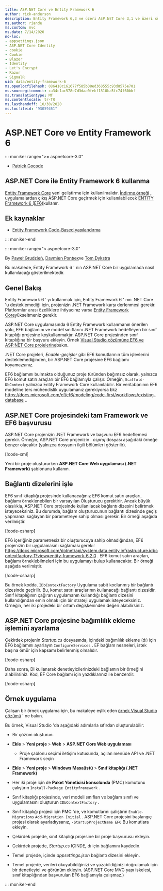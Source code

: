 ```yaml
---
title: ASP.NET Core ve Entity Framework 6
author: rick-anderson
description: Entity Framework 6,3 ve üzeri ASP.NET Core 3,1 ve üzeri sürümlerle çalışmaktadır.
ms.author: riande
ms.custom: mvc
ms.date: 7/14/2020
no-loc:
- appsettings.json
- ASP.NET Core Identity
- cookie
- Cookie
- Blazor
- Identity
- Let's Encrypt
- Razor
- SignalR
uid: data/entity-framework-6
ms.openlocfilehash: 086418c161677f585b08ed360555c93d8575e701
ms.sourcegitcommit: ca34c1ac578e7d3daa0febf1810ba5fc74f60bbf
ms.translationtype: MT
ms.contentlocale: tr-TR
ms.lasthandoff: 10/30/2020
ms.locfileid: "93059461"
---
```

# <a name="aspnet-core-and-entity-framework-6"></a>ASP.NET Core ve Entity Framework 6
::: moniker range=">= aspnetcore-3.0"

- [Patrick Gocode](https://github.com/attrib75)

## <a name="using-entity-framework-6-with-aspnet-core"></a>ASP.NET Core ile Entity Framework 6 kullanma

[Entity Framework Core](/ef/) yeni geliştirme için kullanılmalıdır. [İndirme örneği](https://github.com/dotnet/AspNetCore.Docs/tree/master/aspnetcore/data/entity-framework-6/3.xsample) , uygulamalardan çıkış ASP.NET Core geçirmek için kullanılabilecek [ENTITY Framework 6 (EF6)](/ef/ef6)kullanır.

## <a name="additional-resources"></a>Ek kaynaklar

* [Entity Framework Code-Based yapılandırma](/ef/ef6/fundamentals/configuring/code-based)

::: moniker-end

::: moniker range="< aspnetcore-3.0"

By [Paweł Grudzień](https://github.com/pgrudzien12), [Davmien Pontıex](https://github.com/DamienPontifex)ve [Tom Dykstra](https://github.com/tdykstra)

Bu makalede, Entity Framework 6 ' nın ASP.NET Core bir uygulamada nasıl kullanılacağı gösterilmektedir.    

## <a name="overview"></a>Genel Bakış 

Entity Framework 6 ' yı kullanmak için, Entity Framework 6 ' nın .NET Core 'u desteklemediği için, projenizin .NET Framework karşı derlenmesi gerekir. Platformlar arası özelliklere ihtiyacınız varsa [Entity Framework Core](/ef/)yükseltmeniz gerekir.  

ASP.NET Core uygulamasında 6 Entity Framework kullanmanın önerilen yolu, EF6 bağlamını ve model sınıflarını .NET Framework hedefleyen bir sınıf kitaplığı projesine koykullanmaktır. ASP.NET Core projesinden sınıf kitaplığına bir başvuru ekleyin. Örnek [Visual Studio çözümüne EF6 ve ASP.NET Core projelerine](https://github.com/dotnet/AspNetCore.Docs/tree/master/aspnetcore/data/entity-framework-6/sample/)bakın.  

.NET Core projeleri, *Enable-geçişler* gibi EF6 komutlarının tüm işlevlerini desteklemediğinden, bir ASP.NET Core projesine EF6 bağlamı koyamazsınız.    

EF6 bağlamını bulmakta olduğunuz proje türünden bağımsız olarak, yalnızca EF6 komut satırı araçları bir EF6 bağlamıyla çalışır. Örneğin, `Scaffold-DbContext` yalnızca Entity Framework Core kullanılabilir. Bir veritabanının EF6 modeline ters mühendislik uygulamanız gerekiyorsa bkz <https://docs.microsoft.com/ef/ef6/modeling/code-first/workflows/existing-database> ..    

## <a name="reference-full-framework-and-ef6-in-the-aspnet-core-project"></a>ASP.NET Core projesindeki tam Framework ve EF6 başvurusu 

ASP.NET Core projenizin .NET Framework ve başvuru EF6 hedeflemesi gerekir. Örneğin, ASP.NET Core projenizin *. csproj* dosyası aşağıdaki örneğe benzer olacaktır (yalnızca dosyanın ilgili bölümleri gösterilir).    

[!code-xml[](entity-framework-6/sample/MVCCore/MVCCore.csproj?range=3-9&highlight=2)]   

Yeni bir proje oluştururken **ASP.NET Core Web uygulaması (.NET Framework)** şablonunu kullanın.    

## <a name="handle-connection-strings"></a>Bağlantı dizelerini işle    

EF6 sınıf kitaplığı projesinde kullanacağınız EF6 komut satırı araçları, bağlamı örneklenebilen bir varsayılan Oluşturucu gerektirir. Ancak büyük olasılıkla, ASP.NET Core projesinde kullanılacak bağlantı dizesini belirtmek isteyeceksiniz. Bu durumda, bağlam oluşturucunun bağlantı dizesinde geçiş yapmanızı sağlayan bir parametreye sahip olması gerekir. Bir örneği aşağıda verilmiştir.   

[!code-csharp[](entity-framework-6/sample/EF6/SchoolContext.cs?name=snippet_Constructor)]   

EF6 içeriğiniz parametresiz bir oluşturucuya sahip olmadığından, EF6 projenizin bir uygulamasını sağlaması gerekir <https://docs.microsoft.com/dotnet/api/system.data.entity.infrastructure.idbcontextfactory-1?view=entity-framework-6.2.0> . EF6 komut satırı araçları, bağlamı örneklebilmeleri için bu uygulamayı bulup kullanacaktır. Bir örneği aşağıda verilmiştir.   

[!code-csharp[](entity-framework-6/sample/EF6/SchoolContextFactory.cs?name=snippet_IDbContextFactory)]  

Bu örnek kodda, `IDbContextFactory` Uygulama sabit kodlanmış bir bağlantı dizesinde geçirilir. Bu, komut satırı araçlarının kullanacağı bağlantı dizesidir. Sınıf kitaplığının çağıran uygulamanın kullandığı bağlantı dizesini kullandığından emin olmak için bir strateji uygulamak isteyeceksiniz. Örneğin, her iki projedeki bir ortam değişkeninden değeri alabilirsiniz.   

## <a name="set-up-dependency-injection-in-the-aspnet-core-project"></a>ASP.NET Core projesine bağımlılık ekleme işlemini ayarlama  

Çekirdek projenin *Startup.cs* dosyasında, içindeki bağımlılık ekleme (dı) için EF6 bağlamını ayarlayın `ConfigureServices` . EF bağlam nesneleri, istek başına ömür için kapsamı belirlenmiş olmalıdır.   

[!code-csharp[](entity-framework-6/sample/MVCCore/Startup.cs?name=snippet_ConfigureServices&highlight=5)]   

Daha sonra, DI kullanarak denetleyicilerinizdeki bağlamın bir örneğini alabilirsiniz. Kod, EF Core bağlamı için yazdıklarınız ile benzerdir:    

[!code-csharp[](entity-framework-6/sample/MVCCore/Controllers/StudentsController.cs?name=snippet_ContextInController)]  

## <a name="sample-application"></a>Örnek uygulama   

Çalışan bir örnek uygulama için, bu makaleye eşlik eden [örnek Visual Studio çözümü](https://github.com/dotnet/AspNetCore.Docs/tree/master/aspnetcore/data/entity-framework-6/sample/) ' ne bakın.  

Bu örnek, Visual Studio 'da aşağıdaki adımlarla sıfırdan oluşturulabilir:    

* Bir çözüm oluşturun.    

* **Ekle** > **Yeni proje** > **Web** > **ASP.NET Core Web uygulaması**    
  * Proje şablonu seçimi iletişim kutusunda, açılan menüde API ve .NET Framework seçin 

* **Ekle** > **Yeni proje** > **Windows Masaüstü** > **Sınıf kitaplığı (.NET Framework)**  

* Her iki proje için de **Paket Yöneticisi konsolunda** (PMC) komutunu çalıştırın `Install-Package Entityframework` .    

* Sınıf kitaplığı projesinde, veri modeli sınıfları ve bağlam sınıfı ve uygulamasını oluşturun `IDbContextFactory` .    

* Sınıf kitaplığı projesi için PMC 'de, ve komutlarını çalıştırın `Enable-Migrations` `Add-Migration Initial` . ASP.NET Core projesini başlangıç projesi olarak ayarladıysanız, `-StartupProjectName EF6` Bu komutlara ekleyin. 

* Çekirdek projede, sınıf kitaplığı projesine bir proje başvurusu ekleyin.    

* Çekirdek projede, *Startup.cs* IÇINDE, dı için bağlamını kaydedin.    

* Temel projede, içinde *appsettings.json* bağlantı dizesini ekleyin.  

* Temel projede, verileri okuyabildiğinizi ve yazabildiğinizi doğrulamak için bir denetleyici ve görünüm ekleyin. (ASP.NET Core MVC yapı iskelesi, sınıf kitaplığından başvurulan EF6 bağlamıyla çalışmaz.)

::: moniker-end
